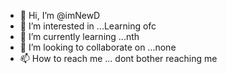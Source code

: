 - 👋 Hi, I’m @imNewD
- 👀 I’m interested in ...Learning ofc 
- 🌱 I’m currently learning ...nth
- 💞️ I’m looking to collaborate on ...none
- 📫 How to reach me ...
dont bother reaching me
<!---
imNewD/imNewD is a ✨ special ✨ repository because its `README.md` (this file) appears on your GitHub profile.
You can click the Preview link to take a look at your changes.
--->
